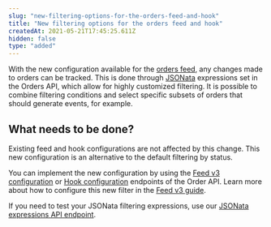 ```yaml
---
slug: "new-filtering-options-for-the-orders-feed-and-hook"
title: "New filtering options for the orders feed and hook"
createdAt: 2021-05-21T17:45:25.611Z
hidden: false
type: "added"
---
```


With the new configuration available for the [orders feed](https://developers.vtex.com/vtex-rest-api/docs/feed-v3-1), any changes made to orders can be tracked. This is done through [JSONata](https://jsonata.org/) expressions set in the Orders API, which allow for highly customized filtering. It is possible to combine filtering conditions and select specific subsets of orders that should generate events, for example.

## What needs to be done?

Existing feed and hook configurations are not affected by this change. This new configuration is an alternative to the default filtering by status.

You can implement the new configuration by using the [Feed v3 configuration](https://developers.vtex.com/docs/api-reference/orders-api#post-/api/orders/feed/config) or [Hook configuration](https://developers.vtex.com/docs/api-reference/orders-api#post-/api/orders/hook/config) endpoints of the Order API. Learn more about how to configure this new filter in the [Feed v3 guide](https://developers.vtex.com/vtex-rest-api/docs/feed-v3-1).

If you need to test your JSONata filtering expressions, use our [JSONata expressions API endpoint](https://developers.vtex.com/vtex-rest-api/reference/feed-v3#testjsonataexpression).
